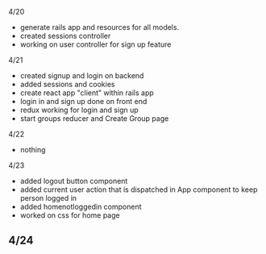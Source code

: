4/20 
- generate rails app and resources for all models.
- created sessions controller
- working on user controller for sign up feature

4/21
- created signup and login on backend
- added sessions and cookies
- create react app "client" within rails app 
- login in and sign up done on front end
- redux working for login and sign up
- start groups reducer and Create Group page

4/22

- nothing

4/23
- added logout button component 
- added current user action that is dispatched in App component to keep person logged in
- added homenotloggedin component
- worked on css for home page 

4/24 
- 

